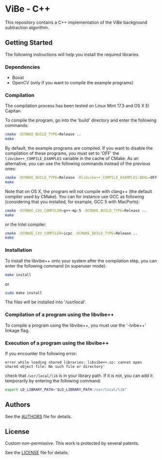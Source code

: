 # ViBe - C++

This repository contains a C++ implementation of the ViBe background subtraction algorithm. 

## Getting Started

The following instructions will help you install the required libraries

### Dependencies

- Boost
- OpenCV (only if you want to compile the example programs)

### Compilation

The compilation process has been tested on Linux Mint 17.3 and OS X El Capitan.

To compile the program, go into the 'build' directory and enter the following
commands:

```bash
cmake -DCMAKE_BUILD_TYPE=Release ..
make
```
By default, the example programs are compiled. If you want to disable the
compilation of these programs, you must set to 'OFF' the
<code>libvibe++\_COMPILE_EXAMPLES</code> variable in the cache of CMake. As an alternative,
you can use the following commands instead of the previous ones:

```bash
cmake -DCMAKE_BUILD_TYPE=Release -Dlibvibe++_COMPILE_EXAMPLES:BOOL=OFF ..
make
```

Note that on OS X, the program will not compile with clang++ (the default
compiler used by CMake). You can for instance use GCC as following (considering
that you installed, for example, GCC 5 with MacPorts):
```bash
cmake -DCMAKE_CXX_COMPILER=g++-mp-5 -DCMAKE_BUILD_TYPE=Release ..
make
```
or the Intel compiler:
```bash
cmake -DCMAKE_CXX_COMPILER=icpc -DCMAKE_BUILD_TYPE=Release ..
make
```
### Installation

To install the libvibe++ onto your system after the compilation step, you can
enter the following command (in superuser mode):

```bash
make install
```
or

```bash
sudo make install
```

The files will be installed into '/usr/local'.

### Compilation of a program using the libvibe++

To compile a program using the libvibe++, you must use the '-lvibe++' linkage
flag.

### Execution of a program using the libvibe++

If you encounter the following error:

<code>error while loading shared libraries: libvibe++.so: cannot open shared object
file: No such file or directory'</code>

check that <code>/usr/local/lib</code> is in your library path. If it is not, you can add
it temporarily by entering the following command:

```bash
export LD_LIBRARY_PATH="$LD_LIBRARY_PATH:/usr/local/lib"
```

## Authors

See the [AUTHORS](AUTHORS) file for details.


## License

Custom non-permissive.
This work is protected by several patents.

See the [LICENSE](LICENSE) file for details.
